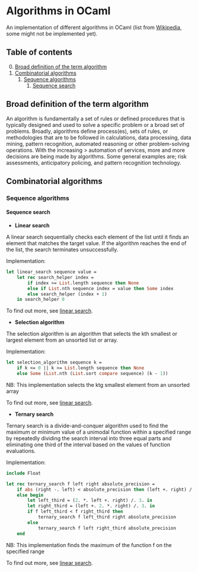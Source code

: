 
# Algorithms in OCaml

An implementation of different algorithms in OCaml (list from [Wikipedia](https://en.wikipedia.org/wiki/List_of_algorithms), some might not be implemented yet).

## Table of contents
0. [Broad definition of the term algorithm](#broad-definition-of-the-term-algorithm)
1. [Combinatorial algorithms](#combinatorial-algorithms)
   1. [Sequence algorithms](#sequence-algorithms)
      1. [Sequence search](#sequence-search)

## Broad definition of the term algorithm

An algorithm is fundamentally a set of rules or defined procedures that is typically designed and used to solve a specific problem or a broad set of problems.
Broadly, algorithms define process(es), sets of rules, or methodologies that are to be followed in calculations, data processing, data mining, pattern recognition, automated reasoning or other problem-solving operations. With the increasing > automation of services, more and more decisions are being made by algorithms. Some general examples are; risk assessments, anticipatory policing, and pattern recognition technology.

## Combinatorial algorithms

### Sequence algorithms

#### Sequence search
- <a name="linear-search"></a><b>Linear search</b>

A linear search sequentially checks each element of the list until it finds an element that matches the target value. If the algorithm reaches the end of the list, the search terminates unsuccessfully.

Implementation:
```ocaml
let linear_search sequence value =
    let rec search_helper index =
        if index >= List.length sequence then None
        else if List.nth sequence index = value then Some index
        else search_helper (index + 1)
    in search_helper 0
```

To find out more, see [linear search](https://github.com/Kresqle/ocaml-algos/tree/main/Combinatorial%20algorithms/Sequence%20algorithms/Sequence%20search#linear-search).

- <a name="selection-algorithm"></a><b>Selection algorithm</b>

The selection algorithm is an algorithm that selects the kth smallest or largest element from an unsorted list or array. 

Implementation:
```ocaml
let selection_algorithm sequence k =
    if k <= 0 || k >= List.length sequence then None
    else Some (List.nth (List.sort compare sequence) (k - 1))
```
NB: This implementation selects the ktg smallest element from an unsorted array

To find out more, see [linear search](https://github.com/Kresqle/ocaml-algos/tree/main/Combinatorial%20algorithms/Sequence%20algorithms/Sequence%20search#selection-algorithm).

- <a name="ternary-search"></a><b>Ternary search</b>

Ternary search is a divide-and-conquer algorithm used to find the maximum or minimum value of a unimodal function within a specified range by repeatedly dividing the search interval into three equal parts and eliminating one third of the interval based on the values of function evaluations.

Implementation:
```ocaml
include Float

let rec ternary_search f left right absolute_precision =
    if abs (right -. left) < absolute_precision then (left +. right) /. 2.
    else begin
        let left_third = (2. *. left +. right) /. 3. in
        let right_third = (left +. 2. *. right) /. 3. in
        if f left_third < f right_third then
            ternary_search f left_third right absolute_precision
        else
            ternary_search f left right_third absolute_precision
    end
```
NB: This implementation finds the maximum of the function f on the specified range

To find out more, see [linear search](https://github.com/Kresqle/ocaml-algos/tree/main/Combinatorial%20algorithms/Sequence%20algorithms/Sequence%20search#ternary-search).
